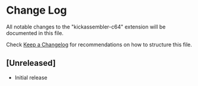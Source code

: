 # Change Log
All notable changes to the "kickassembler-c64" extension will be documented in this file.

Check [Keep a Changelog](http://keepachangelog.com/) for recommendations on how to structure this file.

## [Unreleased]
- Initial release